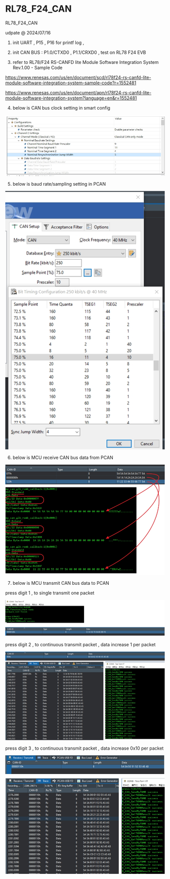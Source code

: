 # RL78_F24_CAN
 RL78_F24_CAN

udpate @ 2024/07/16

1. init UART , P15 , P16 for printf log , 

2. init CAN BUS : P1.0/CTXD0 , P1.1/CRXD0 , test on RL78 F24 EVB

3. refer to RL78/F24 RS-CANFD lite Module Software Integration System Rev.1.00 - Sample Code 

https://www.renesas.com/us/en/document/scd/rl78f24-rs-canfd-lite-module-software-integration-system-sample-code?r=1552481

https://www.renesas.com/us/en/document/apn/rl78f24-rs-canfd-lite-module-software-integration-system?language=en&r=1552481


4. below is CAN bus clock setting in smart config 

![image](https://github.com/released/RL78_F24_CAN/blob/main/smart_config_baud_rate.jpg)


5. below is baud rate/sampling setting in PCAN 

![image](https://github.com/released/RL78_F24_CAN/blob/main/PCAN_baud_rate.jpg)


6. below is MCU receive CAN bus data from PCAN 

![image](https://github.com/released/RL78_F24_CAN/blob/main/log_PCAN.jpg)


7. below is MCU transmit CAN bus data to PCAN 

press digit 1 , to single transmit one packet 

![image](https://github.com/released/RL78_F24_CAN/blob/main/digit_1.jpg)


press digit 2 , to continuous transmit packet , data increase 1 per packet

![image](https://github.com/released/RL78_F24_CAN/blob/main/digit_2_CAN_Send_TX_Data_Message_Buffer_polling1.jpg)


press digit 3 , to continuous transmit packet , data increase 0x10 per packet

![image](https://github.com/released/RL78_F24_CAN/blob/main/digit_3_CAN_Send_TX_Data_Message_Buffer_polling2.jpg)


